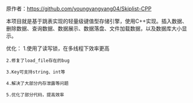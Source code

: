 原作者：https://github.com/youngyangyang04/Skiplist-CPP


本项目就是基于跳表实现的轻量级键值型存储引擎，使用C++实现。插入数据、删除数据、查询数据、数据展示、数据落盘、文件加载数据，以及数据库大小显示。


优化：
    1.使用了读写锁，在多线程下效率更高
    
    2.修复了load_file存在的bug
    
    3.Key可支持string、int等
    
    4.解决了大部分内存泄露等问题
    
    5.优化了部分代码，提高效率